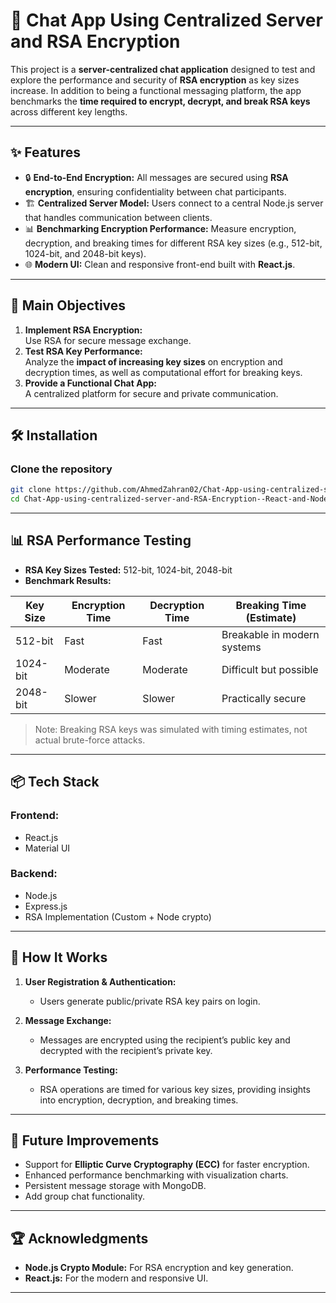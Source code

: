 # 📧 Chat App Using Centralized Server and RSA Encryption  

This project is a **server-centralized chat application** designed to test and explore the performance and security of **RSA encryption** as key sizes increase. In addition to being a functional messaging platform, the app benchmarks the **time required to encrypt, decrypt, and break RSA keys** across different key lengths.  

---

## ✨ Features  

- 🔒 **End-to-End Encryption:** All messages are secured using **RSA encryption**, ensuring confidentiality between chat participants.  
- 🏗️ **Centralized Server Model:** Users connect to a central Node.js server that handles communication between clients.  
- 📊 **Benchmarking Encryption Performance:** Measure encryption, decryption, and breaking times for different RSA key sizes (e.g., 512-bit, 1024-bit, and 2048-bit keys).  
- 🌐 **Modern UI:** Clean and responsive front-end built with **React.js**.

---

## 🎯 Main Objectives  

1. **Implement RSA Encryption:**  
   Use RSA for secure message exchange.  
2. **Test RSA Key Performance:**  
   Analyze the **impact of increasing key sizes** on encryption and decryption times, as well as computational effort for breaking keys.  
3. **Provide a Functional Chat App:**  
   A centralized platform for secure and private communication.  

---

## 🛠️ Installation  

### Clone the repository  

```bash
git clone https://github.com/AhmedZahran02/Chat-App-using-centralized-server-and-RSA-Encryption--React-and-Node-js-.git
cd Chat-App-using-centralized-server-and-RSA-Encryption--React-and-Node-js-
```

---

## 📊 RSA Performance Testing  

- **RSA Key Sizes Tested:** 512-bit, 1024-bit, 2048-bit  
- **Benchmark Results:** 

| **Key Size** | **Encryption Time** | **Decryption Time** | **Breaking Time (Estimate)** |
|-------------|----------------------|--------------------|------------------------------|
| 512-bit     | Fast                 | Fast               | Breakable in modern systems |
| 1024-bit    | Moderate              | Moderate           | Difficult but possible      |
| 2048-bit    | Slower                | Slower             | Practically secure          |

> Note: Breaking RSA keys was simulated with timing estimates, not actual brute-force attacks.  

---

## 📦 Tech Stack  

### **Frontend:**  

- React.js  
- Material UI  

### **Backend:**  

- Node.js  
- Express.js  
- RSA Implementation (Custom + Node crypto)

---

## 🔧 How It Works  

1. **User Registration & Authentication:**  
   - Users generate public/private RSA key pairs on login.  

2. **Message Exchange:**  
   - Messages are encrypted using the recipient’s public key and decrypted with the recipient’s private key.  

3. **Performance Testing:**  
   - RSA operations are timed for various key sizes, providing insights into encryption, decryption, and breaking times.

---

## 🎯 Future Improvements  

- Support for **Elliptic Curve Cryptography (ECC)** for faster encryption.  
- Enhanced performance benchmarking with visualization charts.  
- Persistent message storage with MongoDB.  
- Add group chat functionality.  

---

## 🏆 Acknowledgments  

- **Node.js Crypto Module:** For RSA encryption and key generation.  
- **React.js:** For the modern and responsive UI.  

---
